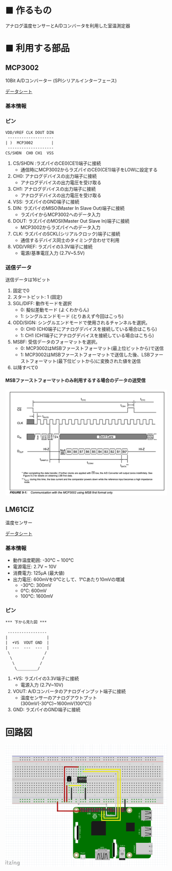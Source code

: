 # ■ 作るもの

アナログ温度センサーとA/Dコンバータを利用した室温測定器

# ■ 利用する部品

## MCP3002

10Bit A/Dコンバーター (SPIシリアルインターフェース)

[データシート](https://akizukidenshi.com/download/ds/microchip/mcp3002.pdf)

### 基本情報

### ピン

```
VDD/VREF CLK DOUT DIN
 --------------------
| )  MCP3002        |
 --------------------
CS/SHDN  CH0 CH1  VSS
```

1. CS/SHDN :ラズパイのCE0(CE1)端子に接続  
    - 通信時にMCP3002からラズパイのCE0(CE1)端子をLOWに設定する
1. CH0: アナログデバイスの出力端子に接続  
    - アナログデバイスの出力電圧を受け取る
1. CH1: アナログデバイスの出力端子に接続  
    - アナログデバイスの出力電圧を受け取る  
1. VSS: ラズパイのGND端子に接続  
1. DIN: ラズパイのMISO(Master In Slave Out)端子に接続  
    - ラズパイからMCP3002へのデータ入力  
1. DOUT: ラズパイのMOSI(Master Out Slave In)端子に接続  
    - MCP3002からラズパイへのデータ入力  
1. CLK: ラズパイのSCKL(シリアルクロック)端子に接続  
    - 通信するデバイス同士のタイミング合わせで利用
1. VDD/VREF: ラズパイの3.3V端子に接続  
    - 電源/基準電圧入力 (2.7V~5.5V)

### 送信データ

送信データは16ビット

1. 固定で0
2. スタートビット: 1 (固定)
3. SGL/DIFF: 動作モードを選択
    - 0: 擬似差動モード (よくわからん)
    - 1: シングルエンドモード (とりあえず今回はこっち)
4. ODD/SIGN: シングルエンドモードで使用されるチャンネルを選択。
    - 0: CH0 (CH0端子にアナログデバイスを接続している場合はこちら)
    - 1: CH1 (CH1端子にアナログデバイスを接続している場合はこちら)
5. MSBF: 受信データのフォーマットを選択。
    - 0: MCP3002はMSBファーストフォーマット(最上位ビットから)で送信
    - 1: MCP3002はMSBファーストフォーマットで送信した後、LSBファーストフォーマット(最下位ビットから)に変換された値を送信
6. 以降すべて0

#### MSBファーストフォーマットのみ利用するする場合のデータの送受信

![](img/fig_01.png)



## LM61CIZ

温度センサー

[データシート](https://www.ti.com/jp/lit/ds/symlink/lm61.pdf)

### 基本情報

- 動作温度範囲: -30℃ ~ 100℃
- 電源電圧: 2.7V ~ 10V
- 消費電力: 125μA (最大値)
- 出力電圧: 600mVを0℃として、1℃あたり10mVの増減
  - -30℃: 300mV
  - 0℃: 600mV
  - 100℃: 1600mV

### ピン


```
*** 下から見た図 ***

 -----------------
|                 |
|  +VS  VOUT GND  |
|  ---  ---  ---  |
 \               /
  \             /
   \           /
    \_________/
```           


1. +VS: ラズパイの3.3V端子に接続
    - 電源入力 (2.7V~10V)
1. VOUT: A/Dコンバータのアナログインプット端子に接続
    - 温度センサーのアナログアウトプット(300mV(-30℃)~1600mV(100℃))
1. GND: ラズパイのGND端子に接続

# 回路図

![](img/fig_00.png)
